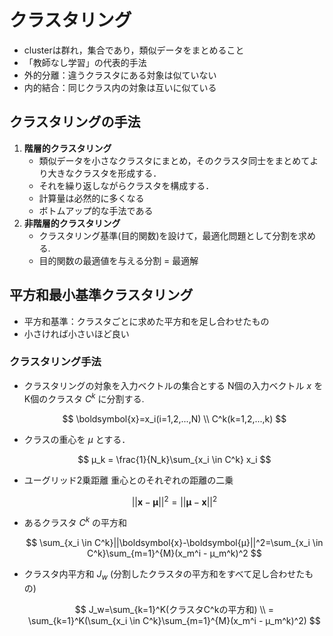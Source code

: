 # クラスタリング

* clusterは群れ，集合であり，類似データをまとめること
* 「教師なし学習」の代表的手法
* 外的分離：違うクラスタにある対象は似ていない
* 内的結合：同じクラス内の対象は互いに似ている



## クラスタリングの手法

1. **階層的クラスタリング**
   * 類似データを小さなクラスタにまとめ，そのクラスタ同士をまとめてより大きなクラスタを形成する．
   * それを繰り返しながらクラスタを構成する．
   * 計算量は必然的に多くなる
   * ボトムアップ的な手法である
2. **非階層的クラスタリング**
   * クラスタリング基準(目的関数)を設けて，最適化問題として分割を求める.
   * 目的関数の最適値を与える分割 = 最適解



## 平方和最小基準クラスタリング

* 平方和基準：クラスタごとに求めた平方和を足し合わせたもの
* 小さければ小さいほど良い



### クラスタリング手法

* クラスタリングの対象を入力ベクトルの集合とする
  N個の入力ベクトル $x$ をK個のクラスタ $C^k$ に分割する.
  
  
  $$
  \boldsymbol{x}=x_i(i=1,2,...,N) \\
  C^k(k=1,2,...,k)
  $$
  
* クラスの重心を $μ$ とする．
  
  $$
  μ_k = \frac{1}{N_k}\sum_{x_i \in C^k} x_i
  $$

* ユーグリッド2乗距離
  重心とのそれぞれの距離の二乗
  
  $$
  ||\boldsymbol{x}-\boldsymbol{μ}||^2=||\boldsymbol{μ}-\boldsymbol{x}||^2
  $$

* あるクラスタ $C^k$ の平方和
  
  $$
  \sum_{x_i \in C^k}||\boldsymbol{x}-\boldsymbol{μ}||^2=\sum_{x_i \in C^k}\sum_{m=1}^{M}(x_m^i - μ_m^k)^2
  $$

* クラスタ内平方和 $J_w$ (分割したクラスタの平方和をすべて足し合わせたもの)

  $$
  J_w=\sum_{k=1}^K(クラスタC^kの平方和) \\
  = \sum_{k=1}^K(\sum_{x_i \in C^k}\sum_{m=1}^{M}(x_m^i - μ_m^k)^2)
  $$
